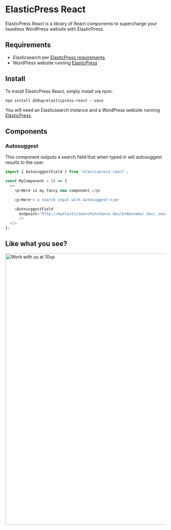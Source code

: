 # ElasticPress React

ElasticPress React is a library of React components to supercharge your headless WordPress website with ElasticPress.

## Requirements

* Elasticsearch per [ElasticPress requirements](https://github.com/10up/ElasticPress#requirements).
* WordPress website running [ElasticPress](https://elasticpress.io)

## Install

To install ElasticPress React, simply install via npm:

```
npm install @10up/elasticpress-react --save
```

You will need an Elasticsearch instance and a WordPress website running [ElasticPress](https://elasticpress.io).

## Components

### Autosuggest

This component outputs a search field that when typed in will autosuggest results to the user.

```js
import { AutosuggestField } from 'elasticpress-react';

const MyComponent = () => {
  <>
    <p>Here is my fancy new component.</p>

    <p>Here's a search input with autosuggest:</p>

    <AutosuggestField
      endpoint="http://myelasticsearchinstance.dev/indexname/_doc/_search"
      />
  </>
};
```

## Like what you see?

<a href="http://10up.com/contact/"><img src="https://10updotcom-wpengine.s3.amazonaws.com/uploads/2016/10/10up-Github-Banner.png" width="850" alt="Work with us at 10up"></a>
